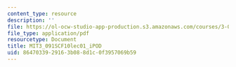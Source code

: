 ```yaml
---
content_type: resource
description: ''
file: https://ol-ocw-studio-app-production.s3.amazonaws.com/courses/3-091sc-introduction-to-solid-state-chemistry-fall-2010/8647033929163b088d1c0f3957069b59_MIT3_091SCF10lec01_iPOD.pdf
file_type: application/pdf
resourcetype: Document
title: MIT3_091SCF10lec01_iPOD
uid: 86470339-2916-3b08-8d1c-0f3957069b59
---
```

